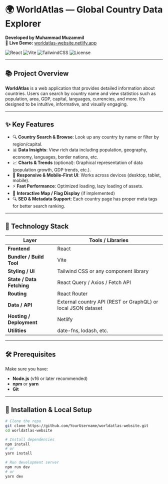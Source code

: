 # 🌍 WorldAtlas — Global Country Data Explorer  
**Developed by Muhammad Muzammil**  
🔗 **Live Demo:** [worldatlas-website.netlify.app](https://worldatlas-website.netlify.app/)

![React](https://img.shields.io/badge/React-Modern%20UI-blue?style=for-the-badge&logo=react)
![Vite](https://img.shields.io/badge/Vite-Bundler-yellow?style=for-the-badge&logo=vite)
![TailwindCSS](https://img.shields.io/badge/TailwindCSS-Styling-teal?style=for-the-badge&logo=tailwind-css)
![License](https://img.shields.io/badge/License-MIT-green?style=for-the-badge)

---

## 📚 Project Overview  
**WorldAtlas** is a web application that provides detailed information about countries. Users can search by country name and view statistics such as population, area, GDP, capital, languages, currencies, and more. It’s designed to be intuitive, informative, and visually engaging.

---

## ✨ Key Features  

- 🔍 **Country Search & Browse**: Look up any country by name or filter by region/capital.  
- 📊 **Data Insights**: View rich data including population, geography, economy, languages, border nations, etc.  
- 📈 **Charts & Trends** (optional): Graphical representation of data (population growth, GDP trends, etc.).  
- 📱 **Responsive & Mobile-First UI**: Works across devices (desktop, tablet, mobile).  
- ⚡ **Fast Performance**: Optimized loading, lazy loading of assets.  
- 🧭 **Interactive Map / Flag Display** (if implemented)  
- 🔍 **SEO & Metadata Support**: Each country page has proper meta tags for better search ranking.

---

## 🧰 Technology Stack  

| Layer | Tools / Libraries |
|-------|--------------------|
| **Frontend** | React |
| **Bundler / Build Tool** | Vite |
| **Styling / UI** | Tailwind CSS or any component library |
| **State / Data Fetching** | React Query / Axios / Fetch API |
| **Routing** | React Router |
| **Data / API** | External country API (REST or GraphQL) or local JSON dataset |
| **Hosting / Deployment** | Netlify |
| **Utilities** | date-fns, lodash, etc. |

---

## 🛠 Prerequisites  

Make sure you have:

- **Node.js** (v16 or later recommended)  
- **npm** or **yarn**  
- **Git**

---

## 🚀 Installation & Local Setup  

```bash
# Clone the repo
git clone https://github.com/YourUsername/worldatlas-website.git
cd worldatlas-website

# Install dependencies
npm install
# or
yarn install

# Run development server
npm run dev
# or
yarn dev
